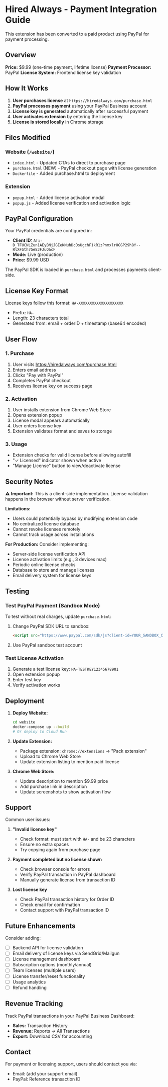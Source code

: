 # Hired Always - Payment Integration Guide

This extension has been converted to a paid product using PayPal for payment processing.

## Overview

**Price:** $9.99 (one-time payment, lifetime license)
**Payment Processor:** PayPal
**License System:** Frontend license key validation

## How It Works

1. **User purchases license** at `https://hiredalways.com/purchase.html`
2. **PayPal processes payment** using your PayPal Business account
3. **License key is generated** automatically after successful payment
4. **User activates extension** by entering the license key
5. **License is stored locally** in Chrome storage

## Files Modified

### Website (`/website/`)
- `index.html` - Updated CTAs to direct to purchase page
- `purchase.html` (NEW) - PayPal checkout page with license generation
- `Dockerfile` - Added purchase.html to deployment

### Extension
- `popup.html` - Added license activation modal
- `popup.js` - Added license verification and activation logic

## PayPal Configuration

Your PayPal credentials are configured in:
- **Client ID:** `Afi-D_TFUCNLZun1AEyBNjJGEeKNuhDcDsUgchF1kR1zPnmxlrHGGP29h8Y--RlXFSth7Ge83FJuOacF`
- **Mode:** Live (production)
- **Price:** $9.99 USD

The PayPal SDK is loaded in `purchase.html` and processes payments client-side.

## License Key Format

License keys follow this format: `HA-XXXXXXXXXXXXXXXXXXXX`
- Prefix: `HA-`
- Length: 23 characters total
- Generated from: email + orderID + timestamp (base64 encoded)

## User Flow

### 1. Purchase
1. User visits https://hiredalways.com/purchase.html
2. Enters email address
3. Clicks "Pay with PayPal"
4. Completes PayPal checkout
5. Receives license key on success page

### 2. Activation
1. User installs extension from Chrome Web Store
2. Opens extension popup
3. License modal appears automatically
4. User enters license key
5. Extension validates format and saves to storage

### 3. Usage
- Extension checks for valid license before allowing autofill
- "✓ Licensed" indicator shown when active
- "Manage License" button to view/deactivate license

## Security Notes

⚠️ **Important:** This is a client-side implementation. License validation happens in the browser without server verification.

**Limitations:**
- Users could potentially bypass by modifying extension code
- No centralized license database
- Cannot revoke licenses remotely
- Cannot track usage across installations

**For Production:**
Consider implementing:
- Server-side license verification API
- License activation limits (e.g., 3 devices max)
- Periodic online license checks
- Database to store and manage licenses
- Email delivery system for license keys

## Testing

### Test PayPal Payment (Sandbox Mode)
To test without real charges, update `purchase.html`:
1. Change PayPal SDK URL to sandbox:
   ```html
   <script src="https://www.paypal.com/sdk/js?client-id=YOUR_SANDBOX_CLIENT_ID&currency=USD"></script>
   ```
2. Use PayPal sandbox test account

### Test License Activation
1. Generate a test license key: `HA-TESTKEY12345678901`
2. Open extension popup
3. Enter test key
4. Verify activation works

## Deployment

1. **Deploy Website:**
   ```bash
   cd website
   docker-compose up --build
   # Or deploy to Cloud Run
   ```

2. **Update Extension:**
   - Package extension: `chrome://extensions` → "Pack extension"
   - Upload to Chrome Web Store
   - Update extension listing to mention paid license

3. **Chrome Web Store:**
   - Update description to mention $9.99 price
   - Add purchase link in description
   - Update screenshots to show activation flow

## Support

Common user issues:

1. **"Invalid license key"**
   - Check format: must start with `HA-` and be 23 characters
   - Ensure no extra spaces
   - Try copying again from purchase page

2. **Payment completed but no license shown**
   - Check browser console for errors
   - Verify PayPal transaction in PayPal dashboard
   - Manually generate license from transaction ID

3. **Lost license key**
   - Check PayPal transaction history for Order ID
   - Check email for confirmation
   - Contact support with PayPal transaction ID

## Future Enhancements

Consider adding:
- [ ] Backend API for license validation
- [ ] Email delivery of license keys via SendGrid/Mailgun
- [ ] License management dashboard
- [ ] Subscription options (monthly/annual)
- [ ] Team licenses (multiple users)
- [ ] License transfer/reset functionality
- [ ] Usage analytics
- [ ] Refund handling

## Revenue Tracking

Track PayPal transactions in your PayPal Business Dashboard:
- **Sales:** Transaction History
- **Revenue:** Reports → All Transactions
- **Export:** Download CSV for accounting

## Contact

For payment or licensing support, users should contact you via:
- Email: (add your support email)
- PayPal: Reference transaction ID
